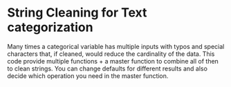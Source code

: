 # String Cleaning for Text categorization

Many times a categorical variable has multiple inputs with typos and special characters that, if cleaned, would reduce the cardinality of the data. This code provide multiple functions + a master function to combine all of then to clean strings. You can change defaults for different results and also decide which operation you need in the master function.
